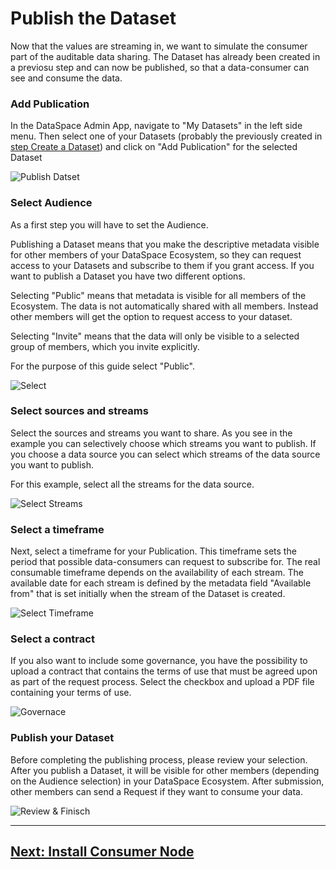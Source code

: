 # Publish the Dataset

Now that the values are streaming in, we want to simulate the consumer part of the auditable data sharing.
The Dataset has already been created in a previosu step and can now be published, so that a data-consumer can see and consume the data.

### Add Publication

In the DataSpace Admin App, navigate to "My Datasets" in the left side menu. Then select one of your Datasets (probably the previously created in [step Create a Dataset](./create-dataset.md)) and click on "Add Publication" for the selected Dataset

![Publish Datset](img/publish-dataset-select.png)

### Select Audience

As a first step you will have to set the Audience.

Publishing a Dataset means that you make the descriptive metadata visible for other members of your DataSpace Ecosystem, so they can request access to your Datasets and subscribe to them if you grant access. If you want to publish a Dataset you have two different options.

Selecting "Public" means that metadata is visible for all members of the Ecosystem. The data is not automatically shared with all members. Instead other members will get the option to request access to your dataset.

Selecting "Invite" means that the data will only be visible to a selected group of members, which you invite explicitly.

For the purpose of this guide select "Public".

![Select](img/publish-dataset-public-or-invite.png)

### Select sources and streams

Select the sources and streams you want to share. As you see in the example you can selectively choose which streams you want to publish. If you choose a data source you can select which streams of the data source you want to publish.

For this example, select all the streams for the data source.

![Select Streams](img/publish-dataset-select-streams.png)

### Select a timeframe

Next, select a timeframe for your Publication. This timeframe sets the period that possible data-consumers can request to subscribe for. The real consumable timeframe depends on the availability of each stream. The available date for each stream is defined by the metadata field "Available from" that is set initially when the stream of the Dataset is created.

![Select Timeframe](img/publish-dataset-time-frame.png)

### Select a contract

If you also want to include some governance, you have the possibility to upload a contract that contains the terms of use that must be agreed upon as part of the request process. Select the checkbox and upload a PDF file containing your terms of use.

![Governace](img/publish-dataset-governace.png)

### Publish your Dataset

Before completing the publishing process, please review your selection. After you publish a Dataset, it will be visible for other members (depending on the Audience selection) in your DataSpace Ecosystem. After submission, other members can send a Request if they want to consume your data.

![Review & Finisch](img/publish-dataset-finish.png)

---

## [Next: Install Consumer Node](./install-consumer-node.md)
